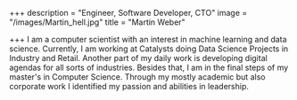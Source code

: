 +++
description = "Engineer, Software Developer, CTO"
image = "/images/Martin_hell.jpg"
title = "Martin Weber"

+++
I am a computer scientist with an interest in machine learning and data science. Currently, I am working at Catalysts doing Data Science Projects in Industry and Retail. Another part of my daily work is developing digital agendas for all sorts of industries. Besides that, I am in the final steps of my master's in Computer Science. Through my mostly academic but also corporate work I identified my passion and abilities in leadership.